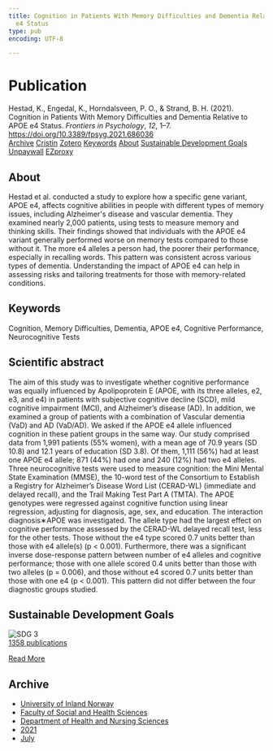 ```yaml
---
title: Cognition in Patients With Memory Difficulties and Dementia Relative to APOE
  e4 Status
type: pub
encoding: UTF-8

---
```

<h1>Publication</h1>
<article id="csl-bib-container-WMKUFSQW" class="csl-bib-container">
  <div class="csl-bib-body"> <div class="csl-entry">Hestad, K., Engedal, K., Horndalsveen, P. O., &#38; Strand, B. H. (2021). Cognition in Patients With Memory Difficulties and Dementia Relative to APOE e4 Status. <i>Frontiers in Psychology</i>, <i>12</i>, 1–7. <a href="https://doi.org/10.3389/fpsyg.2021.686036">https://doi.org/10.3389/fpsyg.2021.686036</a></div> </div>
  <div class="csl-bib-buttons">
    <a href="#taxonomy-article-WMKUFSQW" alt="archive" class="csl-bib-button">Archive</a>
    <a href="https://app.cristin.no/results/show.jsf?id=1920718" alt="Cristin" class="csl-bib-button">Cristin</a>
    <a href="http://zotero.org/groups/5881554/items/WMKUFSQW" alt="Zotero" class="csl-bib-button">Zotero</a>
    <a href="#keywords-article-WMKUFSQW" alt="keywords" class="csl-bib-button">Keywords</a>
    <a href="#about-article-WMKUFSQW" alt="about_pub" class="csl-bib-button">About</a>
    <a href="#sdg-article-WMKUFSQW" alt="sdg" class="csl-bib-button">Sustainable Development Goals</a>
    <a href="https://www.frontiersin.org/articles/10.3389/fpsyg.2021.686036/pdf" alt="Unpaywall" class="csl-bib-button">Unpaywall</a>
    <a href="https://www.frontiersin.org/articles/10.3389/fpsyg.2021.686036/pdf" alt="EZproxy" class="csl-bib-button">EZproxy</a>
  </div>
  <div id="csl-bib-meta-container-WMKUFSQW"></div>
</article>
<div id="csl-bib-meta-WMKUFSQW" class="csl-bib-meta">
  <article id="about-article-WMKUFSQW" class="about_pub-article">
    <h1>About</h1>
    Hestad et al. conducted a study to explore how a specific gene variant, APOE e4, affects cognitive abilities in people with different types of memory issues, including Alzheimer's disease and vascular dementia. They examined nearly 2,000 patients, using tests to measure memory and thinking skills. Their findings showed that individuals with the APOE e4 variant generally performed worse on memory tests compared to those without it. The more e4 alleles a person had, the poorer their performance, especially in recalling words. This pattern was consistent across various types of dementia. Understanding the impact of APOE e4 can help in assessing risks and tailoring treatments for those with memory-related conditions.
  </article>
  <article id="keywords-article-WMKUFSQW" class="keywords-article">
    <h1>Keywords</h1>
    Cognition, Memory Difficulties, Dementia, APOE e4, Cognitive Performance, Neurocognitive Tests
  </article>
  <article id="abstract-article-WMKUFSQW" class="abstract-article">
    <h1>Scientific abstract</h1>
    The aim of this study was to investigate whether cognitive performance was equally influenced by Apolipoprotein E (APOE, with its three alleles, e2, e3, and e4) in patients with subjective cognitive decline (SCD), mild cognitive impairment (MCI), and Alzheimer’s disease (AD). In addition, we examined a group of patients with a combination of Vascular dementia (VaD) and AD (VaD/AD). We asked if the APOE e4 allele influenced cognition in these patient groups in the same way. Our study comprised data from 1,991 patients (55% women), with a mean age of 70.9 years (SD 10.8) and 12.1 years of education (SD 3.8). Of them, 1,111 (56%) had at least one APOE e4 allele; 871 (44%) had one and 240 (12%) had two e4 alleles. Three neurocognitive tests were used to measure cognition: the Mini Mental State Examination (MMSE), the 10-word test of the Consortium to Establish a Registry for Alzheimer’s Disease Word List (CERAD-WL) (immediate and delayed recall), and the Trail Making Test Part A (TMTA). The APOE genotypes were regressed against cognitive function using linear regression, adjusting for diagnosis, age, sex, and education. The interaction diagnosis∗APOE was investigated. The allele type had the largest effect on cognitive performance assessed by the CERAD-WL delayed recall test, less for the other tests. Those without the e4 type scored 0.7 units better than those with e4 allele(s) (p < 0.001). Furthermore, there was a significant inverse dose-response pattern between number of e4 alleles and cognitive performance; those with one allele scored 0.4 units better than those with two alleles (p = 0.006), and those without e4 scored 0.7 units better than those with one e4 (p < 0.001). This pattern did not differ between the four diagnostic groups studied.
  </article>
  <article id="sdg-article-WMKUFSQW" class="sdg-article">
    <h1>Sustainable Development Goals</h1>
    <div class="sdg-container"><div id="sdg3" class="sdg">
        <img src="{{< params subfolder >}}images/sdg/sdg03_en.png" class="image" alt="SDG 3">
        <div class="sdg-overlay">
          <a href="{{< params subfolder >}}en/archive/?sdg=3#archive" class="sdg-publication-count"><span>1358</span> publications</a>
          <p><a href="https://sdgs.un.org/goals/goal3" class="sdg-read-more">Read More</a></p>
        </div>
      </div></div>
  </article>
  <article id="taxonomy-article-WMKUFSQW" class="taxonomy-article">
    <h1>Archive</h1>
    <ul>
      <li><a href="{{< params subfolder >}}en/archive/?key=3DCRN523">University of Inland Norway</a></li>
      <li><a href="{{< params subfolder >}}en/archive/?key=IDKFS3MX">Faculty of Social and Health Sciences</a></li>
      <li><a href="{{< params subfolder >}}en/archive/?key=GTV4ECMZ">Department of Health and Nursing Sciences</a></li>
      <li><a href="{{< params subfolder >}}en/archive/?key=4IUS5XY3">2021</a></li>
      <li><a href="{{< params subfolder >}}en/archive/?key=SNWT2FQ9">July</a></li>
    </ul>
  </article>
</div>
